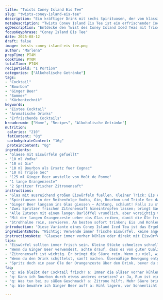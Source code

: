 ```yaml
---
title: "Twists Coney Island Eis Tee"
slug: "twists-coney-island-eis-tee"
description: "Ein kräftiger Drink mit sechs Spirituosen, der von klassischem Coney Island Iced Tea inspiriert ist, jedoch mit frischen Änderungen. Statt Cognac und Moût de Pomme verwende ich Bourbon und Ginger Beer, für einen würzigeren und lebhafteren Geschmack. Die Menge der Spirituosen wurde leicht reduziert, um den Drink harmonisch zu halten, ohne dass sich eine Note zu dominant zeigt. Die Zubereitung ist simpel, aber Timing und die Wahl der Zutaten sind entscheidend, damit das Getränk nicht zu süß oder zu aufdringlich wird. Eis und Zitronenzeste bringen Frische und ein knisterndes Aroma ins Glas. Ein Mix für alle, die mehr Tiefe wollen, nicht bloß Süße und Hitze."
metaDescription: "Twists Coney Island Eis Tee ist ein erfrischender Cocktail mit Bourbon und Ginger Beer, perfekt für warme Tage und geselliges Beisammensein"
ogDescription: "Entdecke den Twist des Coney Island Iced Teas mit frischen Aromen; Bourbon und Ginger Beer sorgen für ein einzigartiges Geschmackserlebnis"
focusKeyphrase: "Coney Island Eis Tee"
date: 2025-08-12
draft: false
image: twists-coney-island-eis-tee.png
author: "Marlena"
prepTime: PT4M
cookTime: PT0M
totalTime: PT4M
recipeYield: "1 Portion"
categories: ["Alkoholische Getränke"]
tags:
- "Cocktail"
- "Bourbon"
- "Ginger Beer"
- "Sommer"
- "Küchentechnik"
keywords:
- "Eistee Cocktail"
- "Aromatische Drinks"
- "Erfrischende Cocktails"
breadcrumb: ["Home", "Recipes", "Alkoholische Getränke"]
nutrition: 
 calories: "210"
 fatContent: "0g"
 carbohydrateContent: "16g"
 proteinContent: "0g"
ingredients:
- "Glaese mit Eiswürfeln gefuellt"
- "10 ml Vodka"
- "10 ml Gin"
- "10 ml Bourbon als Ersatz fuer Cognac"
- "10 ml Triple Sec"
- "125 ml Ginger Beer anstelle von Moût de Pomme"
- "1 lange Orangenzeste"
- "2 Spritzer frischer Zitronensaft"
instructions:
- "Glas mit ausreichend großen Eiswürfeln fuellen. Kleiner Trick: Eis darf nicht zu klein sein. Schmelzen sonst zu schnell, und verwässern das Endresultat."
- "Spirituosen in der Reihenfolge Vodka, Gin, Bourbon und Triple Sec dazugeben. Diese Mischreihenfolge erspart unnötiges Nachruehren spaeter."
- "Ginger Beer langsam ins Glas giessen – Achtung, schäumt! Falls zu stark schäumt, etwas breiteres Glas verwenden oder langsamer giessen. Kohlensäure ist zentral fuer das Mundgefuehl."
- "Zwei Spritzer frischen Zitronensaft hineintropfen lassen; bringt Saeure und balanciert die Suessigkeit der Whiskey-Note aus. Nicht uebersaeuern, sonst verliert man Balance."
- "Alle Zutaten mit einem langen Barlöffel vrundlich, aber vorsichtig vermischen. Ziel: Keine starke Schaumausloesung, nur gleichmaessige Verteilung."
- "Mit der langen Orangenzeste ueber das Glas reiben, damit die Öle freigesetzt werden. Zeste danach ins Glas geben, gleich deutlich andere Duft- und Geschmacksnuance."
- "Strohhalme rein, servieren. Am besten sofort trinken; Eis und Kohlensäure entscheiden ueber den Genusszeitpunkt."
introduction: "Diese Variante eines Coney Island Iced Tea ist das Ergebnis vieler Versuche. Ursprünglich zu süß, zu blass. Bourbon statt Cognac bringt eine rauchige Tiefe hinein, die Ginger Beer ersetzt den Apfel-Moût, fällt frischer, herber aus – weniger süß, mehr Kick. Die Kombination von vier Spirituosen in kleineren Mengen macht das Getränk dichter und reizvoller. Zitronensaft gibt Säure, balanciert oszillierende Süße. Die Orangenzeste ist kein bloßes Dekor – ölige Spritzer sind der kleine Knall beim Trinken. Einmal gerührt, darf man nicht lange warten. Die Kohlensäure und das Eis – dieses zischende Geräusch – vergehen schnell. Also nicht zögern, lieber frisch mixen und zügig genießen. Ein Paradebeispiel, wie kleine Änderungen eine Ikone verwandeln können."
ingredientsNote: "Wichtig: Verwende immer frische Eiswürfel, keine angegossenen oder kleinen Stücke. Sie schmelzen zu schnell und verwässern das Getränk. Die Spirituosen lieber in kleineren Mengen ersetzen, als ganze weglassen. Bourbon ist eine bessere Wahl als Cognac für Tiefe, kein harsches Brennen, eher sanfte Vanillenoten. Ginger Beer sollte hochwertig sein – kein limonadenartiger Ersatz, sondern würzig-kohlensäurehaltig. Für die frische Säurenote funktioniert Zitronensaft gut, auch ein Spritzer Limette kann ausprobiert werden, je nach Vorliebe. Die Orangenzeste wird gerne übersehen, dabei entfaltet sie die ätherischen Öle erst durch das Reiben am Glasrand. Perfekte Balance aus Süße, Säure, Frische und Würze ist entscheidend, sonst kippt die Mischung. Ohne diese Balance wird das Getränk entweder langweilig oder unangenehm scharf."
instructionsNote: "Glaeser immer vorher kühlen oder direkt mit Eiswürfeln füllen – so bleibt der Drink länger kalt. Die Reihenfolge der Zutaten ist kein Zufall. Alkohol zuerst, Kohlensäure zuletzt. Das verhindert übermäßige Schaumbildung, die schnell das Aroma verflüchtigt. Wenn der Drink zu schnell verwässert, dann Eis stückiger machen oder weniger Kohlensäure verwenden. Beim Vermischen auf sanfte Bewegungen achten, damit das Ginger Beer nicht zu sehr entgast. Die Zeste solltest du nicht einfach nur reinlegen – vorher mit den Fingern etwas ausdrücken, dann erst ins Glas. Kleine Details, die aber einen enormen Einfluss haben. Immer frisch servieren und nicht zu lange stehen lassen. Man kann variieren – Rum statt Gin, oder einen Schuss Limettensaft statt Zitrone. Wichtig: Auf den Geschmack achten und nicht ziellos mischen, sonst verliert man den Charakter."
tips:
- "Eiswürfel sollten immer frisch sein. Kleine Stücke schmelzen schnell. Das Wasser kann den Geschmack ruinieren. Verwende große Eiswürfel und kühle das Glas vor."
- "Wenn du Ginger Beer verwendest, achte drauf, dass es von guter Qualität ist. Schlechte Varianten sind oft zu süß oder flach. Das kann das gesamte Getränk ruinieren; es geht um die Balance."
- "Zitronensaft ist wichtig. Er bringt die Säure rein. Wenn zu viel, wird's unangenehm. Ein Spritzer Limette kann auch gut passen. Variiere nach deinem Geschmack."
- "Wenn du den Drink schüttelst, sanft machen. Übermäßige Bewegung entgast das Ginger Beer. Wenn das passiert, ist das Aroma schnell weg; das wäre schade."
- "Spritz doch ein paar Öle der Orangenzeste über den Drink, bevor du sie ins Glas gibst. Das ist ein kleiner Trick, der große Geschmacksnuancen bringt. Leicht drücken."
faq:
- "q: Wie bleibt der Cocktail frisch? a: Immer die Gläser vorher kühlen. Auch Eiswürfel verwenden, nicht kleine Stücke. Groß ist besser."
- "q: Kann ich Bourbon durch etwas anderes ersetzen? a: Ja, Rum ist eine Option. Gin geht auch, aber Geschmack wird anders. Experimentieren darf sein."
- "q: Was tun bei zu süßem Geschmack? a: Zitrone hilft. Mehr Säure bringt Balance. Alternativ weniger Zucker- oder süße Mixer nutzen."
- "q: Wie bewahre ich Ginger Beer auf? a: Kühl lagern, vor Sonnenlicht schützen. Geöffnet sofort nutzen. Wenn es zu flach ist, schmeckt es nicht gut."

---
```

